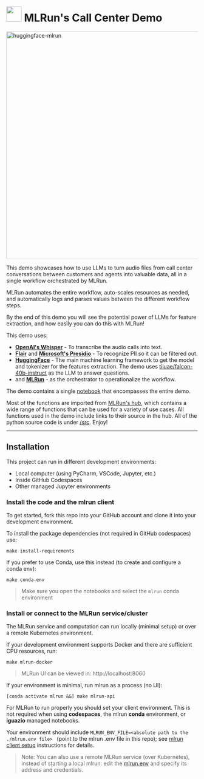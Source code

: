 # <img src="https://uxwing.com/wp-content/themes/uxwing/download/business-professional-services/boy-services-support-icon.png" style="height: 40px"/> MLRun's Call Center Demo

<img src="./images/call-center-readme.png" alt="huggingface-mlrun" style="width: 600px"/>

This demo showcases how to use LLMs to turn audio files from call center conversations between customers and agents into valuable data, all in a single workflow orchestrated by MLRun.

MLRun automates the entire workflow, auto-scales resources as needed, and automatically logs and parses values between the different workflow steps.

By the end of this demo you will see the potential power of LLMs for feature extraction, and how easily you can do this with MLRun!

This demo uses:
* [**OpenAI's Whisper**](https://openai.com/research/whisper) - To transcribe the audio calls into text.
* [**Flair**](https://flairnlp.github.io/) and [**Microsoft's Presidio**](https://microsoft.github.io/presidio/) - To recognize PII so it can be filtered out.
* [**HuggingFace**](https://huggingface.co/) - The main machine learning framework to get the model and tokenizer for the features extraction. The demo uses [tiiuae/falcon-40b-instruct](https://huggingface.co/tiiuae/falcon-40b-instruct) as the LLM to answer questions.
* and [**MLRun**](https://www.mlrun.org/) - as the orchestrator to operationalize the workflow.

The demo contains a single [notebook](./notebook.ipynb) that encompasses the entire demo.


Most of the functions are imported from [MLRun's hub](https://docs.mlrun.org/en/stable/runtimes/load-from-hub.html), which contains a wide range of functions that can be used for a variety of use cases. All functions used in the demo include links to their source in the hub. All of the python source code is under [/src](./src).
Enjoy!

___
<a id="installation"></a>
## Installation

This project can run in different development environments:
* Local computer (using PyCharm, VSCode, Jupyter, etc.)
* Inside GitHub Codespaces 
* Other managed Jupyter environments

### Install the code and the mlrun client 

To get started, fork this repo into your GitHub account and clone it into your development environment.

To install the package dependencies (not required in GitHub codespaces) use:
 
    make install-requirements
    
If you prefer to use Conda, use this instead (to create and configure a conda env):

    make conda-env

> Make sure you open the notebooks and select the `mlrun` conda environment 
 
### Install or connect to the MLRun service/cluster

The MLRun service and computation can run locally (minimal setup) or over a remote Kubernetes environment.

If your development environment supports Docker and there are sufficient CPU resources, run:

    make mlrun-docker
    
> MLRun UI can be viewed in: http://localhost:8060
    
If your environment is minimal, run mlrun as a process (no UI):

    [conda activate mlrun &&] make mlrun-api
 
For MLRun to run properly you should set your client environment. This is not required when using **codespaces**, the mlrun **conda** environment, or **iguazio** managed notebooks.

Your environment should include `MLRUN_ENV_FILE=<absolute path to the ./mlrun.env file> ` (point to the mlrun .env file 
in this repo); see [mlrun client setup](https://docs.mlrun.org/en/latest/install/remote.html) instructions for details.  
     
> Note: You can also use a remote MLRun service (over Kubernetes), instead of starting a local mlrun: 
> edit the [mlrun.env](./mlrun.env) and specify its address and credentials.
